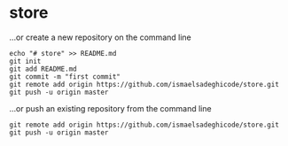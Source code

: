 # store



…or create a new repository on the command line
```
echo "# store" >> README.md
git init
git add README.md
git commit -m "first commit"
git remote add origin https://github.com/ismaelsadeghicode/store.git
git push -u origin master
```

…or push an existing repository from the command line
```
git remote add origin https://github.com/ismaelsadeghicode/store.git
git push -u origin master
```
